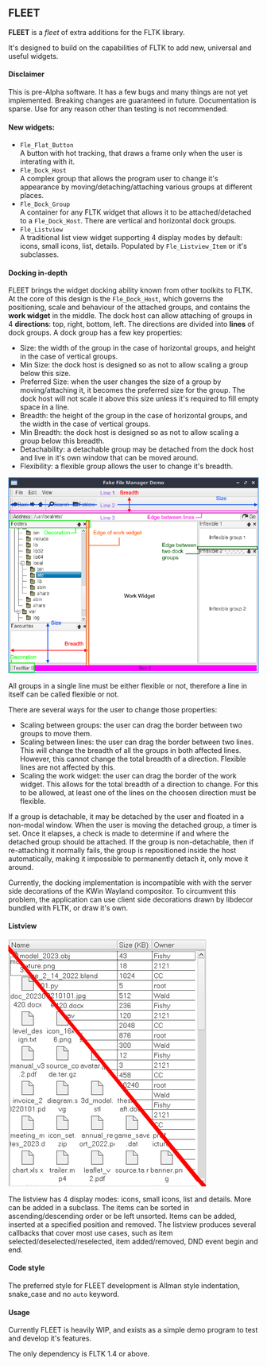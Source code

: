 ## FLEET
**FLEET** is a *fleet* of extra additions for the FLTK library.

It's designed to build on the capabilities of FLTK to add new, universal and useful widgets.

#### Disclaimer
This is pre-Alpha software. It has a few bugs and many things are not yet implemented. Breaking changes are guaranteed in future. Documentation is sparse. Use for any reason other than testing is not recommended.

#### New widgets:
- `Fle_Flat_Button`  
A button with hot tracking, that draws a frame only when the user is interating with it.
- `Fle_Dock_Host`  
A complex group that allows the program user to change it's appearance by moving/detaching/attaching various groups at different places.
- `Fle_Dock_Group`  
A container for any FLTK widget that allows it to be attached/detached to a `Fle_Dock_Host`. There are vertical and horizontal dock groups.
- `Fle_Listview`  
A traditional list view widget supporting 4 display modes by default: icons, small icons, list, details. Populated by `Fle_Listview_Item` or it's subclasses.

#### Docking in-depth
FLEET brings the widget docking ability known from other toolkits to FLTK. At the core of this design is the `Fle_Dock_Host`, which governs the positioning, scale and behaviour of the attached groups, and contains the **work widget** in the middle. The dock host can allow attaching of groups in 4 **directions**: top, right, bottom, left. The directions are divided into **lines** of dock groups. A dock group has a few key properties:
- Size: the width of the group in the case of horizontal groups, and height in the case of vertical groups.
- Min Size: the dock host is designed so as not to allow scaling a group below this size.
- Preferred Size: when the user changes the size of a group by moving/attaching it, it becomes the preferred size for the group. The dock host will not scale it above this size unless it's required to fill empty space in a line.
- Breadth: the height of the group in the case of horizontal groups, and the width in the case of vertical groups.
- Min Breadth: the dock host is designed so as not to allow scaling a group below this breadth.
- Detachability: a detachable group may be detached from the dock host and live in it's own window that can be moved around.
- Flexibility: a flexible group allows the user to change it's breadth.

![image](./docking_guide.png)

All groups in a single line must be either flexible or not, therefore a line in itself can be called flexible or not.

There are several ways for the user to change those properties:
- Scaling between groups: the user can drag the border between two groups to move them.
- Scaling between lines: the user can drag the border between two lines. This will change the breadth of all the groups in both affected lines. However, this cannot change the total breadth of a direction. Flexible lines are not affected by this.
- Scaling the work widget: the user can drag the border of the work widget. This allows for the total breadth of a direction to change. For this to be allowed, at least one of the lines on the choosen direction must be flexible.

If a group is detachable, it may be detached by the user and floated in a non-modal window. When the user is moving the detached group, a timer is set. Once it elapses, a check is made to determine if and where the detached group should be attached. If the group is non-detachable, then if re-attaching it normally fails, the group is repositioned inside the host automatically, making it impossible to permanently detach it, only move it around.

Currently, the docking implementation is incompatible with with the server side decorations of the KWin Wayland compositor. To circumvent this problem, the application can use client side decorations drawn by libdecor bundled with FLTK, or draw it's own.

#### Listview
![image](./listview.png)

The listview has 4 display modes: icons, small icons, list and details. More can be added in a subclass. The items can be sorted in ascending/descending order or be left unsorted. Items can be added, inserted at a specified position and removed. The listview produces several callbacks that cover most use cases, such as item selected/deselected/reselected, item added/removed, DND event begin and end.


#### Code style
The preferred style for FLEET development is Allman style indentation, snake_case and no `auto` keyword.

#### Usage
Currently FLEET is heavily WIP, and exists as a simple demo program to test and develop it's features. 

The only dependency is FLTK 1.4 or above.

